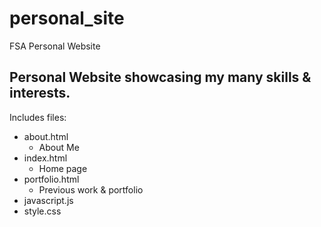 # personal_site
FSA Personal Website

## Personal Website showcasing my many skills & interests.

Includes files:
 - about.html
    - About Me
 - index.html
    - Home page
 - portfolio.html
    - Previous work & portfolio
 - javascript.js
 - style.css
